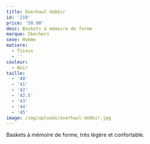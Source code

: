 ```yaml
---
title: Overhaul debbir
id: '210'
price: '50.90'
desc: Baskets à mémoire de forme
marque: Skechers
sexe: Homme
matiere:
  - Tissus
  - ''
couleur:
  - Noir
taille:
  - '40'
  - '41'
  - '42'
  - '42.5'
  - '43'
  - '44'
  - '45'
image: /img/uploads/overhaul-debbir.jpg
---
```

Baskets à mémoire de forme, très légère et confortable.
